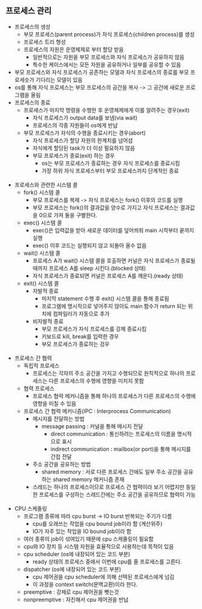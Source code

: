 프로세스 관리
------------
* 프로세스의 생성
  * 부모 프로세스(parent process)가 자식 프로세스(children process)를 생성
  * 프로세스 트리 형성
  * 프로세스의 자원은 운영체제로 부터 할당 받음
    * 일반적으로는 자원을 부모 프로세스와 자식 프로세스가 공유하지 않음
    * 특수한 케이스에서는 모든 자원을 공유하거나 일부를 공유할 수 있음
* 부모 프로세스와 자식 프로세스가 공존하는 모델과 자식 프로세스의 종료를 부모 프로세슷가 기다리는 모델이 있음
* os를 통해 자식 프로세스는 부모 프로세스의 공간을 복사 -> 그 공간에 새로운 프로그램을 올림
* 프로세스의 종료
  * 프로세스가 마지막 명령을 수행한 후 운영체제에게 이를 알려주는 경우(exit)
    * 자식 프로세스가 output data를 보냄(via wait)
    * 프로세스의 각종 자원들이 os에게 반납
  * 부모 프로세스가 자식의 수행을 종료시키는 경우(abort)
    * 자식 프로세스가 할당 자원의 한계치를 넘어섬
    * 자식에게 할당된 task가 더 이상 필요하지 않음
    * 부모 프로세스가 종료(exit) 하는 경우
      * os는 부모 프로세스가 종료하는 경우 자식 프로세스를 종료시킴
      * 가장 하위 자식 프로세스부터 부모 프로세스까지 단계적인 종료
  <br/><br/>
* 프로세스와 관련한 시스템 콜
  * fork() 시스템 콜
    * 부모 프로세스를 복제 -> 자식 프로세스는 fork() 이후의 코드를 실행
    * 부모 프로세스는 fork()의 결과값을 양수로 가지고 자식 프로세스는 결과값을 0으로 가져 둘을 구별한다.
  * exec() 시스템 콜
    * exec()은 입력값을 받아 새로운 데이터를 덮어씌워 main 시작부터 끝까지 실행
    * exec() 이후 코드는 실행되지 않고 되돌아 올수 없음
  * wait() 시스템 콜
    * 프로세스 A가 wait() 시스템 콜을 호출하면 커널은 자식 프로세스가 종료될 때까지 프로세스 A를 sleep 시킨다.(blocked 상태)
    * 자식 프로세스가 종료되면 커널은 프로세스 A를 깨운다.(ready 상태)
  * exit() 시스템 콜
    * 자발적 종료
      * 마지막 statement 수행 후 exit() 시스템 콜을 통해 종료됨
      * 프로그램에 명시적으로 넣어주지 않아도 main 함수가 return 되는 위치에 컴파일러가 자동으로 추가
    * 비자발적 종료
      * 부모 프로세스가 자식 프로세스를 강제 종료시킴
      * 키보드로 kill, break를 입력한 경우
      * 부모 프로세스가 종료하는 겅우
  <br/><br/>
* 프로세스 간 협력
  * 독립적 프로세스 
    * 프로세스는 각자의 주소 공간을 가지고 수행되므로 원칙적으로 하나의 프로세스는 다른 프로세스의 수행에 영향을 미치지 못함
  * 협력 프로세스
    * 프로세스 협력 메커니즘을 통해 하나의 프로세스가 다른 프로세스의 수행에 영향을 미칠 수 있음
  * 프로세스 간 협력 메커니즘(IPC : Interprocess Communication)
    * 메시지를 전달하는 방법
      * message passing : 커널을 통해 메시지 전달
        * direct communication : 통신하려는 프로세스의 이름을 명시적으로 표시
        * indirect communication : mailbox(or port)을 통해 메시지를 간접 전달
    * 주소 공간을 공유하는 방법
      * shared memory : 서로 다른 프로세스 간에도 일부 주소 공간을 공유하는 shared memory 메커니즘 존재
    * 스레드는 하나의 프로세스이므로 프로세스 간 협력이라 보기 어렵지만 동일한 프로세스를 구성하는 스레드간에는 주소 공간을 공유하므로 협력이 가능
  <br/><br/>
* CPU 스케줄링
  * 프로그램 종류에 따라 cpu burst -> IO burst 반복되는 주기가 다름
    * cpu를 오래쓰는 작업을 cpu bound job이라 함 (계산위주)
    * IO가 자주 있는 작업을 IO bound job이라 함
  * 여러 종류의 job이 섞여있기 때문에 cpu 스케줄링이 필요함
  * cpu와 IO 장치 등 시스템 자원을 효율적으로 사용하는데 목적이 있음
  * cpu scheduler (os에 내장되어 있는 코드 부분)
    * ready 상태의 프로세스 중에서 이번에 cpu를 줄 프로세스를 고른다.
  * dispatcher (os에 내장되어 있는 코드 부분)
    * cpu 제어권을 cpu scheduler에 의해 선택된 프로세스에게 넘김
    * 이 과정을 context switch(문맥교환)이라 한다.
  * preemptive : 강제로 cpu 제어권을 뺏는것
  * nonpreemptive : 자진해서 cpu 제어권을 반납
  
